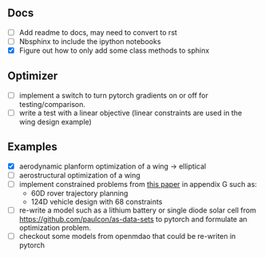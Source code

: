 ## Docs
- [ ] Add readme to docs, may need to convert to rst
- [ ] Nbsphinx to include the ipython notebooks
- [x] Figure out how to only add some class methods to sphinx

## Optimizer
- [ ] implement a switch to turn pytorch gradients on or off for testing/comparison.
- [ ] write a test with a linear objective (linear constraints are used in the wing design example)

## Examples
- [x] aerodynamic planform optimization of a wing -> elliptical
- [ ] aerostructural optimization of a wing
- [ ] implement constrained problems from [this paper](https://arxiv.org/abs/2002.08526) in appendix G such as:
  - 60D rover trajectory planning
  - 124D vehicle design with 68 constraints
- [ ] re-write a model such as a lithium battery or single diode solar cell from https://github.com/paulcon/as-data-sets
      to pytorch and formulate an optimization problem.
- [ ] checkout some models from openmdao that could be re-writen in pytorch
